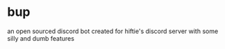 # bup
an open sourced discord bot created for hiftie's discord server with some silly and dumb features
